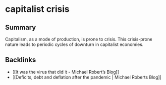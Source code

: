 # capitalist crisis



## Summary

Capitalism, as a mode of production, is prone to crisis. This crisis-prone nature leads to periodic cycles of downturn in capitalist economies.


## Backlinks

-   [[It was the virus that did it - Michael Robert&rsquo;s Blog]]
-   [[Deficits, debt and deflation after the pandemic | Michael Roberts Blog]]
